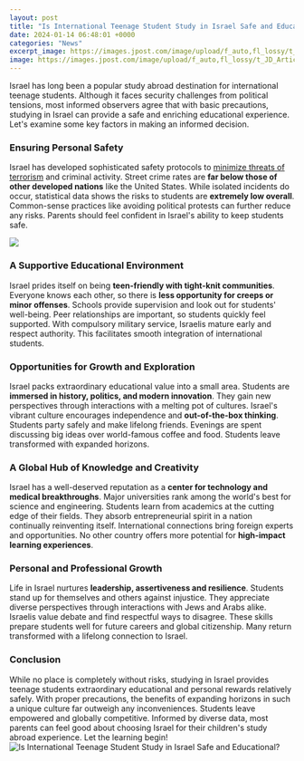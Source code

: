 ```yaml
---
layout: post
title: "Is International Teenage Student Study in Israel Safe and Educational?"
date: 2024-01-14 06:48:01 +0000
categories: "News"
excerpt_image: https://images.jpost.com/image/upload/f_auto,fl_lossy/t_JD_ArticleMainImageFaceDetect/510891
image: https://images.jpost.com/image/upload/f_auto,fl_lossy/t_JD_ArticleMainImageFaceDetect/510891
---
```


Israel has long been a popular study abroad destination for international teenage students. Although it faces security challenges from political tensions, most informed observers agree that with basic precautions, studying in Israel can provide a safe and enriching educational experience. Let's examine some key factors in making an informed decision. 
### Ensuring Personal Safety
Israel has developed sophisticated safety protocols to [minimize threats of terrorism](https://jnewshub.github.io/2023-11-08-understanding-the-many-uses-of-wo-jiao-in-mandarin-chinese/) and criminal activity. Street crime rates are **far below those of other developed nations** like the United States. While isolated incidents do occur, statistical data shows the risks to students are **extremely low overall**. Common-sense practices like avoiding political protests can further reduce any risks. Parents should feel confident in Israel's ability to keep students safe.

![](https://img.haarets.co.il/bs/00000180-8db5-d3d9-abe4-cdb55cef0000/dc/56/9aab5170ca9f7eebae085023612a/1948676596.jpg?height=1116&amp;width=1920)
### A Supportive Educational Environment  
Israel prides itself on being **teen-friendly with tight-knit communities**. Everyone knows each other, so there is **less opportunity for creeps or minor offenses**. Schools provide supervision and look out for students' well-being. Peer relationships are important, so students quickly feel supported. With compulsory military service, Israelis mature early and respect authority. This facilitates smooth integration of international students.
### Opportunities for Growth and Exploration
Israel packs extraordinary educational value into a small area. Students are **immersed in history, politics, and modern innovation**. They gain new perspectives through interactions with a melting pot of cultures. Israel's vibrant culture encourages independence and **out-of-the-box thinking**. Students party safely and make lifelong friends. Evenings are spent discussing big ideas over world-famous coffee and food. Students leave transformed with expanded horizons. 
### A Global Hub of Knowledge and Creativity
Israel has a well-deserved reputation as a **center for technology and medical breakthroughs**. Major universities rank among the world's best for science and engineering. Students learn from academics at the cutting edge of their fields. They absorb entrepreneurial spirit in a nation continually reinventing itself. International connections bring foreign experts and opportunities. No other country offers more potential for **high-impact learning experiences**.
### Personal and Professional Growth  
Life in Israel nurtures **leadership, assertiveness and resilience**. Students stand up for themselves and others against injustice. They appreciate diverse perspectives through interactions with Jews and Arabs alike. Israelis value debate and find respectful ways to disagree. These skills prepare students well for future careers and global citizenship. Many return transformed with a lifelong connection to Israel.
### Conclusion
While no place is completely without risks, studying in Israel provides teenage students extraordinary educational and personal rewards relatively safely. With proper precautions, the benefits of expanding horizons in such a unique culture far outweigh any inconveniences. Students leave empowered and globally competitive. Informed by diverse data, most parents can feel good about choosing Israel for their children's study abroad experience. Let the learning begin!
![Is International Teenage Student Study in Israel Safe and Educational?](https://images.jpost.com/image/upload/f_auto,fl_lossy/t_JD_ArticleMainImageFaceDetect/510891)